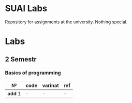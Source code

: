 # SUAI Labs
Repository for assignments at the university. Nothing special.
# Labs

## 2 Semestr
### Basics of programming
| № | code | varinat | ref |
| --- | --- | --- | --- |
| __add__ 1 | - | - | - |
